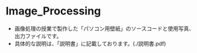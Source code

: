 # Image_Processing
- 画像処理の授業で製作した「パソコン用壁紙」のソースコードと使用写真、出力ファイルです。
- 具体的な説明は、「説明書」に記載しております。(./説明書.pdf)
